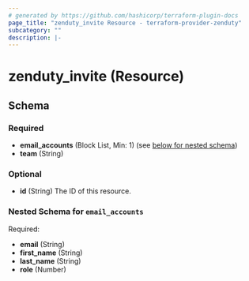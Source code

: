 ```yaml
---
# generated by https://github.com/hashicorp/terraform-plugin-docs
page_title: "zenduty_invite Resource - terraform-provider-zenduty"
subcategory: ""
description: |-
---
```


# zenduty_invite (Resource)

<!-- schema generated by tfplugindocs -->

## Schema

### Required

- **email_accounts** (Block List, Min: 1) (see [below for nested schema](#nestedblock--email_accounts))
- **team** (String)

### Optional

- **id** (String) The ID of this resource.

<a id="nestedblock--email_accounts"></a>

### Nested Schema for `email_accounts`

Required:

- **email** (String)
- **first_name** (String)
- **last_name** (String)
- **role** (Number)
